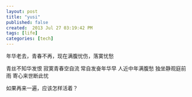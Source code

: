 ```yaml
---
layout: post
title: "yusi"
published: false
created:  2013 Jul 27 03:19:42 PM
tags: [life]
categories: [tech]
---
```


年华老去，青春不再，现在满腹忧伤，落寞忧愁

青丝不知华发恨
寂寞青春空自流
常自发奋年华早
人近中年满腹愁
独坐静观庭前雨
寄心来世断此忧

如果再来一遍，应该怎样活着？


